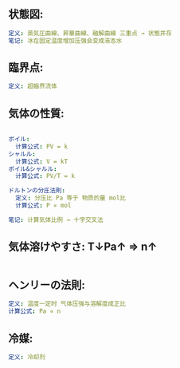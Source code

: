 ## 状態図:

```yaml
定义: 蒸気圧曲線、昇華曲線、融解曲線 三重点 → 状態并存
笔记: 冰在固定温度增加压强会变成液态水

```

## 臨界点:

```yaml
定义: 超臨界流体

```

## 気体の性質:

```yaml

ボイル:
  计算公式: PV = k
シャルル:
  计算公式: V = kT
ボイル&シャルル:
  计算公式: PV/T = k

ドルトンの分圧法則:
  定义: 分压比 Pa 等于 物质的量 mol比
  计算公式: P ∝ mol

笔记: 计算気体比例 → 十字交叉法

```

## 気体溶けやすさ: T↓Pa↑ => n↑

```yaml

```

## ヘンリーの法則:

```yaml
定义: 温度一定时 气体压强与溶解度成正比
计算公式: Pa ∝ n

```

## 冷媒:

```yaml
定义: 冷却剂
```